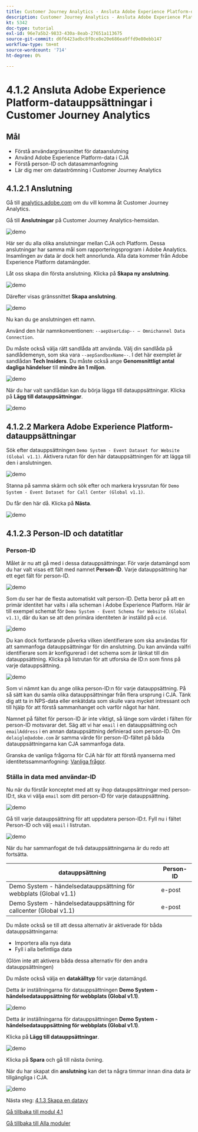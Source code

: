 ```yaml
---
title: Customer Journey Analytics - Ansluta Adobe Experience Platform-datauppsättningar i Customer Journey Analytics
description: Customer Journey Analytics - Ansluta Adobe Experience Platform-datauppsättningar i Customer Journey Analytics
kt: 5342
doc-type: tutorial
exl-id: 96e7a5b2-9833-430a-8eab-27651a113675
source-git-commit: d6f6423adbc8f0ce8e20e686ea9ffd9e80ebb147
workflow-type: tm+mt
source-wordcount: '714'
ht-degree: 0%

---
```


# 4.1.2 Ansluta Adobe Experience Platform-datauppsättningar i Customer Journey Analytics

## Mål

- Förstå användargränssnittet för dataanslutning
- Använd Adobe Experience Platform-data i CJA
- Förstå person-ID och datasammanfogning
- Lär dig mer om dataströmning i Customer Journey Analytics

## 4.1.2.1 Anslutning

Gå till [analytics.adobe.com](https://analytics.adobe.com) om du vill komma åt Customer Journey Analytics.

Gå till **Anslutningar** på Customer Journey Analytics-hemsidan.

![demo](./images/cja2.png)

Här ser du alla olika anslutningar mellan CJA och Platform. Dessa anslutningar har samma mål som rapporteringsprogram i Adobe Analytics. Insamlingen av data är dock helt annorlunda. Alla data kommer från Adobe Experience Platform datamängder.

Låt oss skapa din första anslutning. Klicka på **Skapa ny anslutning**.

![demo](./images/cja4.png)

Därefter visas gränssnittet **Skapa anslutning**.

![demo](./images/cja5.png)

Nu kan du ge anslutningen ett namn.

Använd den här namnkonventionen: `--aepUserLdap-- – Omnichannel Data Connection`.

Du måste också välja rätt sandlåda att använda. Välj din sandlåda på sandlådemenyn, som ska vara `--aepSandboxName--`. I det här exemplet är sandlådan **Tech Insiders**. Du måste också ange **Genomsnittligt antal dagliga händelser** till **mindre än 1 miljon**.

![demo](./images/cjasb.png)

När du har valt sandlådan kan du börja lägga till datauppsättningar. Klicka på **Lägg till datauppsättningar**.

![demo](./images/cjasb1.png)

## 4.1.2.2 Markera Adobe Experience Platform-datauppsättningar

Sök efter datauppsättningen `Demo System - Event Dataset for Website (Global v1.1)`. Aktivera rutan för den här datauppsättningen för att lägga till den i anslutningen.

![demo](./images/cja7.png)

Stanna på samma skärm och sök efter och markera kryssrutan för `Demo System - Event Dataset for Call Center (Global v1.1)`.

Du får den här då. Klicka på **Nästa**.

![demo](./images/cja9.png)

## 4.1.2.3 Person-ID och datatitlar

### Person-ID

Målet är nu att gå med i dessa datauppsättningar. För varje datamängd som du har valt visas ett fält med namnet **Person-ID**. Varje datauppsättning har ett eget fält för person-ID.

![demo](./images/cja11.png)

Som du ser har de flesta automatiskt valt person-ID. Detta beror på att en primär identitet har valts i alla scheman i Adobe Experience Platform. Här är till exempel schemat för `Demo System - Event Schema for Website (Global v1.1)`, där du kan se att den primära identiteten är inställd på `ecid`.

![demo](./images/cja13.png)

Du kan dock fortfarande påverka vilken identifierare som ska användas för att sammanfoga datauppsättningar för din anslutning. Du kan använda valfri identifierare som är konfigurerad i det schema som är länkat till din datauppsättning. Klicka på listrutan för att utforska de ID:n som finns på varje datauppsättning.

![demo](./images/cja14.png)

Som vi nämnt kan du ange olika person-ID:n för varje datauppsättning. På så sätt kan du samla olika datauppsättningar från flera ursprung i CJA. Tänk dig att ta in NPS-data eller enkätdata som skulle vara mycket intressant och till hjälp för att förstå sammanhanget och varför något har hänt.

Namnet på fältet för person-ID är inte viktigt, så länge som värdet i fälten för person-ID motsvarar det. Säg att vi har `email` i en datauppsättning och `emailAddress` i en annan datauppsättning definierad som person-ID. Om `delaigle@adobe.com` är samma värde för person-ID-fältet på båda datauppsättningarna kan CJA sammanfoga data.

Granska de vanliga frågorna för CJA här för att förstå nyanserna med identitetssammanfogning: [Vanliga frågor](https://experienceleague.adobe.com/docs/analytics-platform/using/cja-overview/cja-faq.html).

### Ställa in data med användar-ID

Nu när du förstår konceptet med att sy ihop datauppsättningar med person-ID:t, ska vi välja `email` som ditt person-ID för varje datauppsättning.

![demo](./images/cja15.png)

Gå till varje datauppsättning för att uppdatera person-ID:t. Fyll nu i fältet Person-ID och välj `email` i listrutan.

![demo](./images/cja12a.png)

När du har sammanfogat de två datauppsättningarna är du redo att fortsätta.

| datauppsättning | Person-ID |
| ----------------- |-------------| 
| Demo System - händelsedatauppsättning för webbplats (Global v1.1) | e-post |
| Demo System - händelsedatauppsättning för callcenter (Global v1.1) | e-post |

Du måste också se till att dessa alternativ är aktiverade för båda datauppsättningarna:

- Importera alla nya data
- Fyll i alla befintliga data

(Glöm inte att aktivera båda dessa alternativ för den andra datauppsättningen)

Du måste också välja en **datakälltyp** för varje datamängd.

Detta är inställningarna för datauppsättningen **Demo System - händelsedatauppsättning för webbplats (Global v1.1)**.

![demo](./images/cja16a.png)

Detta är inställningarna för datauppsättningen **Demo System - händelsedatauppsättning för webbplats (Global v1.1)**.

Klicka på **Lägg till datauppsättningar**.

![demo](./images/cja16.png)

Klicka på **Spara** och gå till nästa övning.

När du har skapat din **anslutning** kan det ta några timmar innan dina data är tillgängliga i CJA.

![demo](./images/cja20.png)

Nästa steg: [4.1.3 Skapa en datavy](./ex3.md)

[Gå tillbaka till modul 4.1](./customer-journey-analytics-build-a-dashboard.md)

[Gå tillbaka till Alla moduler](./../../../overview.md)
